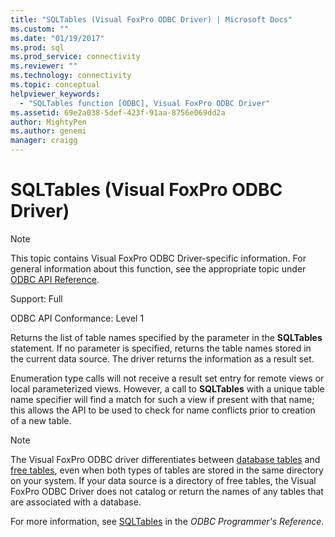 ```yaml
---
title: "SQLTables (Visual FoxPro ODBC Driver) | Microsoft Docs"
ms.custom: ""
ms.date: "01/19/2017"
ms.prod: sql
ms.prod_service: connectivity
ms.reviewer: ""
ms.technology: connectivity
ms.topic: conceptual
helpviewer_keywords: 
  - "SQLTables function [ODBC], Visual FoxPro ODBC Driver"
ms.assetid: 69e2a038-5def-423f-91aa-8756e069dd2a
author: MightyPen
ms.author: genemi
manager: craigg
---
```

# SQLTables (Visual FoxPro ODBC Driver)
> [!NOTE]  
>  This topic contains Visual FoxPro ODBC Driver-specific information. For general information about this function, see the appropriate topic under [ODBC API Reference](../../odbc/reference/syntax/odbc-api-reference.md).  
  
 Support: Full  
  
 ODBC API Conformance: Level 1  
  
 Returns the list of table names specified by the parameter in the **SQLTables** statement. If no parameter is specified, returns the table names stored in the current data source. The driver returns the information as a result set.  
  
 Enumeration type calls will not receive a result set entry for remote views or local parameterized views. However, a call to **SQLTables** with a unique table name specifier will find a match for such a view if present with that name; this allows the API to be used to check for name conflicts prior to creation of a new table.  
  
> [!NOTE]  
>  The Visual FoxPro ODBC driver differentiates between [database tables](../../odbc/microsoft/visual-foxpro-terminology.md) and [free tables](../../odbc/microsoft/visual-foxpro-terminology.md), even when both types of tables are stored in the same directory on your system. If your data source is a directory of free tables, the Visual FoxPro ODBC Driver does not catalog or return the names of any tables that are associated with a database.  
  
 For more information, see [SQLTables](../../odbc/reference/syntax/sqltables-function.md) in the *ODBC Programmer's Reference*.
